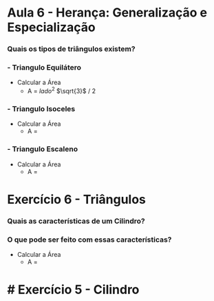 # Aula 6 - Herança: Generalização e Especialização

### Quais os tipos de triângulos existem?
### - Triangulo Equilátero

  - Calcular a Área
    - A = $lado^2$ $\sqrt{3}$ / 2
### - Triangulo Isoceles

  - Calcular a Área
    - A =

### - Triangulo Escaleno

  - Calcular a Área
    - A =
  
# Exercício 6 - Triângulos

### Quais as características de um Cilindro?

### O que pode ser feito com essas características?

- Calcular a Área
  - A =

# # Exercício 5 - Cilindro
